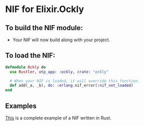 # NIF for Elixir.Ockly

## To build the NIF module:

- Your NIF will now build along with your project.

## To load the NIF:

```elixir
defmodule Ockly do
  use Rustler, otp_app: :ockly, crate: "ockly"

  # When your NIF is loaded, it will override this function.
  def add(_a, _b), do: :erlang.nif_error(:nif_not_loaded)
end
```

## Examples

[This](https://github.com/rusterlium/NifIo) is a complete example of a NIF written in Rust.

